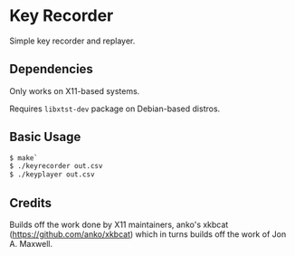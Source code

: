 # Key Recorder

Simple key recorder and replayer.

## Dependencies

Only works on X11-based systems.

Requires `libxtst-dev` package on Debian-based distros.

## Basic Usage

```bash
$ make`
$ ./keyrecorder out.csv
$ ./keyplayer out.csv
```

## Credits

Builds off the work done by X11 maintainers, anko's xkbcat (https://github.com/anko/xkbcat)
which in turns builds off the work of Jon A. Maxwell.
